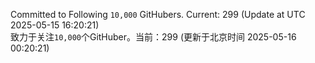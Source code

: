 Committed to Following `10,000` GitHubers. Current: <!-- FOLLOWING_COUNT -->299<!-- FOLLOWING_COUNT --> (Update at UTC <!-- LAST_UPDATED -->2025-05-15 16:20:21<!-- LAST_UPDATED -->)<br>
致力于关注`10,000`个GitHuber。当前：<!-- FOLLOWING_COUNT -->299<!-- FOLLOWING_COUNT --> (更新于北京时间 <!-- LAST_UPDATED_CST -->2025-05-16 00:20:21<!-- LAST_UPDATED_CST -->)
